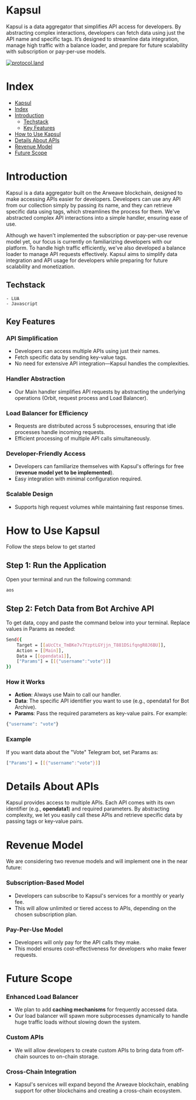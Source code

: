 

<!-- [![Netlify Status](https://api.netlify.com/api/v1/badges/a1112024-489d-47c0-b5f7-540ae40b0781/deploy-status)](https://app.netlify.com/sites/kapsulao/deploys) -->


# Kapsul

Kapsul is a data aggregator that simplifies API access for developers. By abstracting complex interactions, developers can fetch data using just the API name and specific tags. It’s designed to streamline data integration, manage high traffic with a balance loader, and prepare for future scalability with subscription or pay-per-use models.

[![protocol.land](https://arweave.net/eZp8gOeR8Yl_cyH9jJToaCrt2He1PHr0pR4o-mHbEcY)](https://protocol.land/#/repository/396d9846-20c8-459d-abdf-d6a5f49a8340)

<!-- ## [Live Demo](https://gem-hunter-ao.vercel.app/) -->


# Index

- [Kapsul](#kapsul)
- [Index](#index)
- [Introduction](#introduction)
  - [Techstack](#techstack)
  - [Key Features](#key-features)
- [How to Use Kapsul](#how-to-use-kapsul)
- [Details About APIs](#details-about-apis)
- [Revenue Model](#revenue-model)
- [Future Scope](#future-scope)


# Introduction

Kapsul is a data aggregator built on the Arweave blockchain, designed to make accessing APIs easier for developers. Developers can use any API from our collection simply by passing its name, and they can retrieve specific data using tags, which streamlines the process for them. We've abstracted complex API interactions into a simple handler, ensuring ease of use.

Although we haven't implemented the subscription or pay-per-use revenue model yet, our focus is currently on familiarizing developers with our platform. To handle high traffic efficiently, we've also developed a balance loader to manage API requests effectively. Kapsul aims to simplify data integration and API usage for developers while preparing for future scalability and monetization.

<!-- **[Try it out here!](https://gem-hunter-ao.vercel.app/)** -->

## Techstack
     
    - LUA 
    - Javascript

## Key Features

### **API Simplification**
- Developers can access multiple APIs using just their names.
- Fetch specific data by sending key-value tags.
- No need for extensive API integration—Kapsul handles the complexities.

### **Handler Abstraction**
- Our Main handler simplifies API requests by abstracting the underlying operations (Orbit, request process and Load Balancer).

### **Load Balancer for Efficiency**
- Requests are distributed across 5 subprocesses, ensuring that idle processes handle incoming requests.
- Efficient processing of multiple API calls simultaneously.

### **Developer-Friendly Access**
- Developers can familiarize themselves with Kapsul's offerings for free (**revenue model yet to be implemented**).
- Easy integration with minimal configuration required.

### **Scalable Design**
- Supports high request volumes while maintaining fast response times.

# How to Use Kapsul

Follow the steps below to get started

## Step 1: Run the Application

Open your terminal and run the following command:

```bash
aos
```
## Step 2: Fetch Data from Bot Archive API

To get data, copy and paste the command below into your terminal. Replace values in Params as needed:

```bash
Send({
    Target = [[aUcCtx_TmBKe7v7YzptLGYjjn_T881DSifqngR8J6BU]],
	Action = [[Main]],
	Data = [[opendata1]],
	["Params"] = [[{"username":"vote"}]]
})

```
### How it Works

- **Action**: Always use Main to call our handler.
- **Data**: The specific API identifier you want to use (e.g., opendata1 for Bot Archive).
- **Params**: Pass the required parameters as key-value pairs. For example:

```bash
{"username": "vote"}
```

### Example 
If you want data about the "Vote" Telegram bot, set Params as:

```bash
["Params"] = [[{"username":"vote"}]]
```

# Details About APIs

Kapsul provides access to multiple APIs. Each API comes with its own identifier (e.g., **opendata1**) and required parameters. By abstracting complexity, we let you easily call these APIs and retrieve specific data by passing tags or key-value pairs.

# Revenue Model

We are considering two revenue models and will implement one in the near future:

### Subscription-Based Model

- Developers can subscribe to Kapsul's services for a monthly or yearly fee.
- This will allow unlimited or tiered access to APIs, depending on the chosen subscription plan.

### Pay-Per-Use Model

- Developers will only pay for the API calls they make.
- This model ensures cost-effectiveness for developers who make fewer requests.

# Future Scope

### Enhanced Load Balancer

- We plan to add **caching mechanisms** for frequently accessed data.
- Our load balancer will spawn more subprocesses dynamically to handle huge traffic loads without slowing down the system.

### Custom APIs

- We will allow developers to create custom APIs to bring data from off-chain sources to on-chain storage.

### Cross-Chain Integration

- Kapsul's services will expand beyond the Arweave blockchain, enabling support for other blockchains and creating a cross-chain ecosystem.



